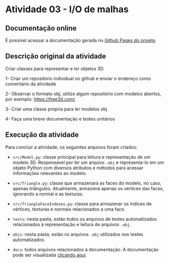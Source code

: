 
# Atividade 03 - I/O de malhas

## Documentação online

É possível acessar a documentação gerada no [Github Pages do projeto](https://gregoriofornetti.github.io/atividades-cg/Atividade03/docs/)

## Descrição original da atividade

Criar classes para representar e ler objetos 3D.

1- Criar um repositório individual no github e enviar o endereço como comentário da atividade

2- Observar o formato obj, utilize algum repositório com modelos abertos, por exemplo: https://free3d.com/

3- Criar uma classe própria para ler modelos obj

4- Faça uma breve documentação e testes unitários

## Execução da atividade

Para concluir a atividade, os seguintes arquivos foram criados:

- `src/Model.py`: classe principal para leitura e representação de um modelo 3D. Responsável por ler um arquivo `.obj` e representa-lo em um objeto Python com diversos atributos e métodos para acessar informações relevantes ao modelo.

- `src/Triangle.py`: classe que armazenará as faces do modelo, no caso, apenas triângulos. Atualmente, armazena apenas os vértices das faces, ignorando a normal e as texturas.

- `src/TriangleFaceIndexes.py`: classe para armazenar os índices de vértices, texturas e normais relacionados a uma face.

- `tests`: nesta pasta, estão todos os arquivos de testes automatizados relacionados à representação e leitura de arquivos `.obj`.

- `objs`: nesta pasta, estão os arquivos `.obj` utilizados nos testes automatizados.

- `docs`: todos arquivos relacionados à documentação. A documentação pode ser visualizada [clicando aqui](https://gregoriofornetti.github.io/atividades-cg/Atividade03/docs/).
